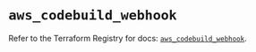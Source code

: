 # `aws_codebuild_webhook`

Refer to the Terraform Registry for docs: [`aws_codebuild_webhook`](https://registry.terraform.io/providers/hashicorp/aws/5.83.0/docs/resources/codebuild_webhook).
